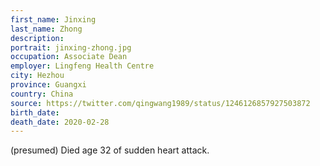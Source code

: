 ```yaml
---
first_name: Jinxing
last_name: Zhong
description: 
portrait: jinxing-zhong.jpg
occupation: Associate Dean
employer: Lingfeng Health Centre
city: Hezhou
province: Guangxi
country: China
source: https://twitter.com/qingwang1989/status/1246126857927503872
birth_date: 
death_date: 2020-02-28
---
```


(presumed) Died age 32 of sudden heart attack.